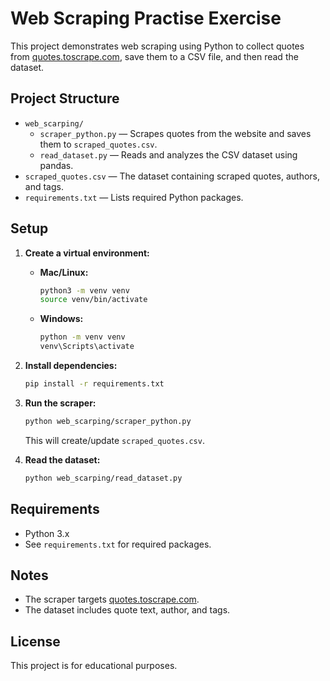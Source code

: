 # Web Scraping Practise Exercise

This project demonstrates web scraping using Python to collect quotes from [quotes.toscrape.com](https://quotes.toscrape.com/), save them to a CSV file, and then read the dataset.

## Project Structure

- `web_scarping/`
  - `scraper_python.py` — Scrapes quotes from the website and saves them to `scraped_quotes.csv`.
  - `read_dataset.py` — Reads and analyzes the CSV dataset using pandas.
- `scraped_quotes.csv` — The dataset containing scraped quotes, authors, and tags.
- `requirements.txt` — Lists required Python packages.

## Setup

1. **Create a virtual environment:**

   - **Mac/Linux:**
     ```sh
     python3 -m venv venv
     source venv/bin/activate
     ```
   - **Windows:**
     ```sh
     python -m venv venv
     venv\Scripts\activate
     ```

2. **Install dependencies:**

   ```sh
   pip install -r requirements.txt
   ```

3. **Run the scraper:**

   ```sh
   python web_scarping/scraper_python.py
   ```

   This will create/update `scraped_quotes.csv`.

4. **Read the dataset:**

   ```sh
   python web_scarping/read_dataset.py
   ```

## Requirements

- Python 3.x
- See `requirements.txt` for required packages.

## Notes

- The scraper targets [quotes.toscrape.com](https://quotes.toscrape.com/).
- The dataset includes quote text, author, and tags.

## License

This project is for educational purposes.